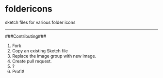 foldericons
===========

sketch files for various folder icons

---

###Contributing###

1.	Fork
2.	Copy an existing Sketch file
3.	Replace the image group with new image.
4.	Create pull request.
5.	?
4.	Profit!